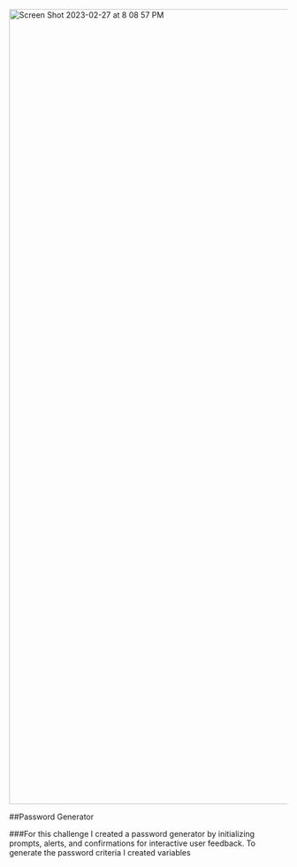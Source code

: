 <img width="1438" alt="Screen Shot 2023-02-27 at 8 08 57 PM" src="https://user-images.githubusercontent.com/123196319/221735900-1d39e117-3a5e-425c-b665-b369cec99dc2.png">

##Password Generator

###For this challenge I created a password generator by initializing prompts, alerts, and confirmations for interactive user feedback. To generate the password criteria I created variables

